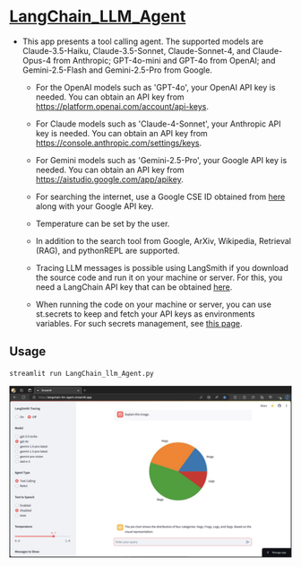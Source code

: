 # [LangChain_LLM_Agent](https://langchain-llm-agent.streamlit.app/)

* This app presents a tool calling agent. The supported models are Claude-3.5-Haiku,
  Claude-3.5-Sonnet, Claude-Sonnet-4, and Claude-Opus-4 from Anthropic;
  GPT-4o-mini and GPT-4o from OpenAI; and Gemini-2.5-Flash and Gemini-2.5-Pro from Google.
  
  - For the OpenAI models such as 'GPT-4o', your OpenAI API key is needed. You can obtain
    an API key from https://platform.openai.com/account/api-keys.

  - For Claude models such as 'Claude-4-Sonnet', your Anthropic API key is needed.
    You can obtain an API key from https://console.anthropic.com/settings/keys.

  - For Gemini models such as 'Gemini-2.5-Pro', your Google API key is needed.
    You can obtain an API key from https://aistudio.google.com/app/apikey.

  - For searching the internet, use a Google CSE ID obtained from
    [here](https://programmablesearchengine.google.com/about/) along with
    your Google API key.

  - Temperature can be set by the user.

  - In addition to the search tool from Google, ArXiv, Wikipedia,
    Retrieval (RAG), and pythonREPL are supported.

  - Tracing LLM messages is possible using LangSmith if you download the source code
    and run it on your machine or server.  For this, you need a
    LangChain API key that can be obtained [here](https://smith.langchain.com/settings).

  - When running the code on your machine or server, you can use st.secrets to keep and
    fetch your API keys as environments variables. For such secrets management, see
    [this page](https://docs.streamlit.io/deploy/streamlit-community-cloud/deploy-your-app/secrets-management).

## Usage
```python
streamlit run LangChain_llm_Agent.py
```
[![Exploring the App: A Visual Guide](files/Streamlit_Agent_App.png)](https://youtu.be/6uD480u49lU)
